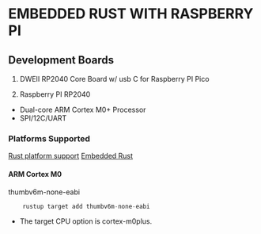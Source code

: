 <!-- @format -->

# EMBEDDED RUST WITH RASPBERRY PI

## Development Boards

1. DWEII RP2040 Core Board w/ usb C for Raspberry PI Pico

2. Raspberry PI RP2040

- Dual-core ARM Cortex M0+ Processor
- SPI/12C/UART

### Platforms Supported

[Rust platform support](https://doc.rust-lang.org/beta/rustc/platform-support.html)
[Embedded Rust](https://docs.rust-embedded.org/book/)

#### ARM Cortex M0

thumbv6m-none-eabi

```rust
    rustup target add thumbv6m-none-eabi
```

- The target CPU option is cortex-m0plus.
